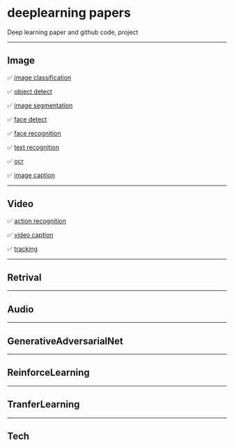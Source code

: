 # deeplearning papers
Deep learning paper and github code, project

--------------------------------------------
## Image
:white_check_mark: [image classification](https://github.com/shaoxq/deeplearning_papers/image/image-classification/README.md)

:white_check_mark: [object detect](https://github.com/shaoxq/deeplearning_papers/image/object-detect/README.md)

:white_check_mark: [image segmentation](https://github.com/shaoxq/deeplearning_papers/image/image-segmentation/README.md)

:white_check_mark: [face detect](https://github.com/shaoxq/deeplearning_papers/image/face-detect/README.md)

:white_check_mark: [face recognition](https://github.com/shaoxq/deeplearning_papers/image/face-recognition/README.md)

:white_check_mark: [text recognition](https://github.com/shaoxq/deeplearning_papers/image/text-recognition/README.md)

:white_check_mark: [ocr](https://github.com/shaoxq/deeplearning_papers/image/ocr/README.md)

:white_check_mark: [image caption](https://github.com/shaoxq/deeplearning_papers/image/image-caption/README.md)

--------------------------------------------
## Video
:white_check_mark: [action recognition](https://github.com/shaoxq/deeplearning_papers/video/action-recognition/README.md)

:white_check_mark: [video caption](https://github.com/shaoxq/deeplearning_papers/video/video-caption/README.md)

:white_check_mark: [tracking](https://github.com/shaoxq/deeplearning_papers/video/tracking/README.md)

--------------------------------------------
## Retrival

--------------------------------------------
## Audio


--------------------------------------------
## GenerativeAdversarialNet


--------------------------------------------
## ReinforceLearning


--------------------------------------------
## TranferLearning


--------------------------------------------
## Tech

